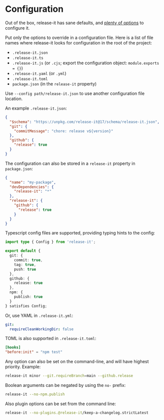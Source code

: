 # Configuration

Out of the box, release-it has sane defaults, and [plenty of options][1] to configure it.

Put only the options to override in a configuration file. Here is a list of file names where release-it looks for
configuration in the root of the project:

- `.release-it.json`
- `.release-it.ts`
- `.release-it.js` (or `.cjs`; export the configuration object: `module.exports = {}`)
- `.release-it.yaml` (or `.yml`)
- `.release-it.toml`
- `package.json` (in the `release-it` property)

Use `--config path/release-it.json` to use another configuration file location.

An example `.release-it.json`:

```json
{
  "$schema": "https://unpkg.com/release-it@17/schema/release-it.json",
  "git": {
    "commitMessage": "chore: release v${version}"
  },
  "github": {
    "release": true
  }
}
```

The configuration can also be stored in a `release-it` property in `package.json`:

```json
{
  "name": "my-package",
  "devDependencies": {
    "release-it": "*"
  },
  "release-it": {
    "github": {
      "release": true
    }
  }
}
```

Typescript config files are supported, providing typing hints to the config:

```ts
import type { Config } from 'release-it';

export default {
  git: {
    commit: true,
    tag: true,
    push: true
  },
  github: {
    release: true
  },
  npm: {
    publish: true
  }
} satisfies Config;
```

Or, use YAML in `.release-it.yml`:

```yaml
git:
  requireCleanWorkingDir: false
```

TOML is also supported in `.release-it.toml`:

```toml
[hooks]
"before:init" = "npm test"
```

Any option can also be set on the command-line, and will have highest priority. Example:

```bash
release-it minor --git.requireBranch=main --github.release
```

Boolean arguments can be negated by using the `no-` prefix:

```bash
release-it --no-npm.publish
```

Also plugin options can be set from the command line:

```bash
release-it --no-plugins.@release-it/keep-a-changelog.strictLatest
```

[1]: ../config/release-it.json
